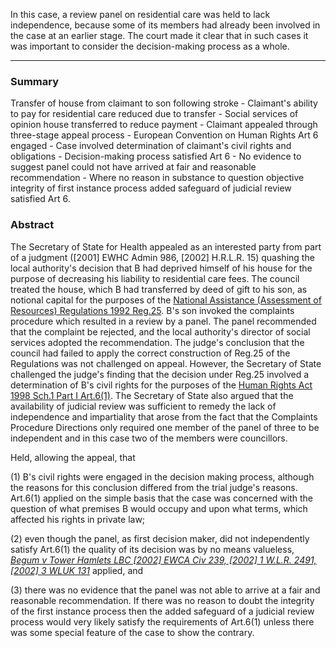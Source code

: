 In this case, a review panel on residential care was held to lack independence, because some of its members had already been involved in the case at an earlier stage. The court made it clear that in such cases it was important to consider the decision-making process as a whole.

---

### Summary

Transfer of house from claimant to son following stroke - Claimant's ability to pay for residential care reduced due to transfer - Social services of opinion house transferred to reduce payment - Claimant appealed through three-stage appeal process - European Convention on Human Rights Art 6 engaged - Case involved determination of claimant's civil rights and obligations - Decision-making process satisfied Art 6 - No evidence to suggest panel could not have arrived at fair and reasonable recommendation - Where no reason in substance to question objective integrity of first instance process added safeguard of judicial review satisfied Art 6.

### Abstract

The Secretary of State for Health appealed as an interested party from part of a judgment ([2001] EWHC Admin 986, [2002] H.R.L.R. 15) quashing the local authority's decision that B had deprived himself of his house for the purpose of decreasing his liability to residential care fees. The council treated the house, which B had transferred by deed of gift to his son, as notional capital for the purposes of the [National Assistance (Assessment of Resources) Regulations 1992 Reg.25](https://uk.westlaw.com/Document/IFB34DF30E44A11DA8D70A0E70A78ED65/View/FullText.html?originationContext=document&transitionType=DocumentItem&ppcid=00aeb0d885b74b60b3f3fce7ed1b1d6c&contextData=(sc.Default)). B's son invoked the complaints procedure which resulted in a review by a panel. The panel recommended that the complaint be rejected, and the local authority's director of social services adopted the recommendation. The judge's conclusion that the council had failed to apply the correct construction of Reg.25 of the Regulations was not challenged on appeal. However, the Secretary of State challenged the judge's finding that the decision under Reg.25 involved a determination of B's civil rights for the purposes of the [Human Rights Act 1998 Sch.1 Part I Art.6(1)](https://uk.westlaw.com/Document/I2B36F6F0E45011DA8D70A0E70A78ED65/View/FullText.html?originationContext=document&transitionType=DocumentItem&ppcid=00aeb0d885b74b60b3f3fce7ed1b1d6c&contextData=(sc.Default)). The Secretary of State also argued that the availability of judicial review was sufficient to remedy the lack of independence and impartiality that arose from the fact that the Complaints Procedure Directions only required one member of the panel of three to be independent and in this case two of the members were councillors.

Held, allowing the appeal, that 

(1) B's civil rights were engaged in the decision making process, although the reasons for this conclusion differed from the trial judge's reasons. Art.6(1) applied on the simple basis that the case was concerned with the question of what premises B would occupy and upon what terms, which affected his rights in private law; 

(2) even though the panel, as first decision maker, did not independently satisfy Art.6(1) the quality of its decision was by no means valueless, _[Begum v Tower Hamlets LBC [2002] EWCA Civ 239, [2002] 1 W.L.R. 2491, [2002] 3 WLUK 131](https://uk.westlaw.com/Document/I731144E0E42711DA8FC2A0F0355337E9/View/FullText.html?originationContext=document&transitionType=DocumentItem&ppcid=00aeb0d885b74b60b3f3fce7ed1b1d6c&contextData=(sc.Default))_ applied, and 

(3) there was no evidence that the panel was not able to arrive at a fair and reasonable recommendation. If there was no reason to doubt the integrity of the first instance process then the added safeguard of a judicial review process would very likely satisfy the requirements of Art.6(1) unless there was some special feature of the case to show the contrary.